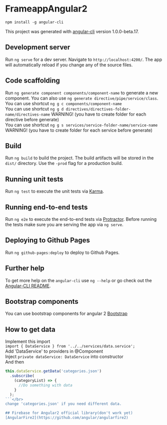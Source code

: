 # FrameappAngular2

`npm install -g angular-cli`

This project was generated with [angular-cli](https://github.com/angular/angular-cli) version 1.0.0-beta.17.

## Development server
Run `ng serve` for a dev server. Navigate to `http://localhost:4200/`. The app will automatically reload if you change any of the source files.

## Code scaffolding

Run `ng generate component components/component-name` to generate a new component. You can also use `ng generate directive/pipe/service/class`.<br />
You can use shortcut `ng g c components/component-name`<br />
You can use shortcut `ng g d directives/directives-folder-name/directives-name`  WARNING! (you have to create folder for each directive before generate)<br />
You can use shortcut `ng g s services/service-folder-name/service-name`  WARNING! (you have to create folder for each service before generate)

## Build

Run `ng build` to build the project. The build artifacts will be stored in the `dist/` directory. Use the `-prod` flag for a production build.

## Running unit tests

Run `ng test` to execute the unit tests via [Karma](https://karma-runner.github.io).

## Running end-to-end tests

Run `ng e2e` to execute the end-to-end tests via [Protractor](http://www.protractortest.org/). 
Before running the tests make sure you are serving the app via `ng serve`.

## Deploying to Github Pages

Run `ng github-pages:deploy` to deploy to Github Pages.

## Further help

To get more help on the `angular-cli` use `ng --help` or go check out the [Angular-CLI README](https://github.com/angular/angular-cli/blob/master/README.md).

## Bootstrap components

You can use bootstrap components for angular 2
[Bootstrap](https://ng-bootstrap.github.io/#/components/accordion)

## How to get data
Implement this import </br>
`import { DataService } from '../../services/data.service'; `</br>
Add 'DataService' to providers in @Component </br>
Inject `private dataService: DataService` into constructor </br>
And then  </br>
```javascript
this.dataService.getData('categories.json')
  .subscribe(
    (categoryList) => {
      //Do something with data
    }
  );
```</br>
change 'categories.json' if you need different data.

## Firebase for Angular2 official library(don't work yet)
[AngularFire2](https://github.com/angular/angularfire2)

